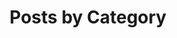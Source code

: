 ---
lang: ko
title: "Posts by Category"
layout: categories
permalink: /ko/categories/
author_profile: true
---